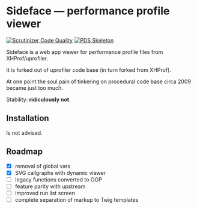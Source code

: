 # Sideface — performance profile viewer
[![Scrutinizer Code Quality](https://scrutinizer-ci.com/g/Rarst/sideface/badges/quality-score.png?b=master)](https://scrutinizer-ci.com/g/Rarst/sideface/?branch=master)
[![PDS Skeleton](https://img.shields.io/badge/pds-skeleton-blue.svg?style=flat-square)](https://github.com/php-pds/skeleton)

Sideface is a web app viewer for performance profile files from XHProf/uprofiler.

It is forked out of uprofiler code base (in turn forked from XHProf).

At one point the soul pain of tinkering on procedural code base circa 2009 became just too much.

Stability: **ridiculously not**.

## Installation

Is not advised.

## Roadmap

 - [x] removal of global vars
 - [x] SVG callgraphs with dynamic viewer
 - [ ] legacy functions converted to OOP
 - [ ] feature parity with upstream
 - [ ] improved run list screen
 - [ ] complete separation of markup to Twig templates